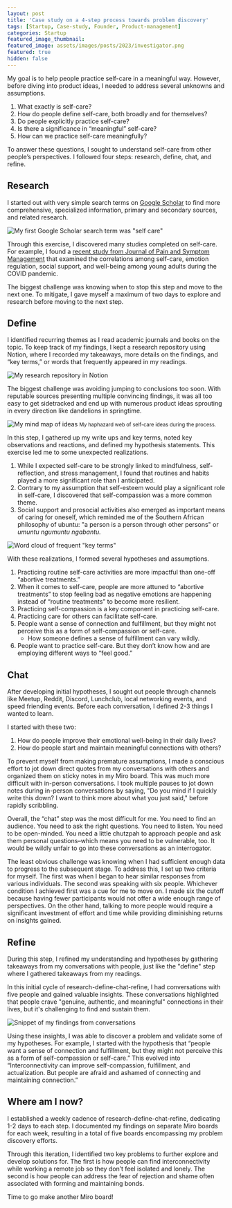 ```yaml
---
layout: post
title: 'Case study on a 4-step process towards problem discovery'
tags: [Startup, Case-study, Founder, Product-management]
categories: Startup
featured_image_thumbnail:
featured_image: assets/images/posts/2023/investigator.png
featured: true
hidden: false
---
```


My goal is to help people practice self-care in a meaningful way. However, before diving into product ideas, I needed to address several unknowns and assumptions.

1. What exactly is self-care?
2. How do people define self-care, both broadly and for themselves?
3. Do people explicitly practice self-care?
4. Is there a significance in “meaningful” self-care?
5. How can we practice self-care meaningfully?

To answer these questions, I sought to understand self-care from other people’s perspectives. I followed four steps: research, define, chat, and refine.

## Research

I started out with very simple search terms on [Google Scholar](http://scholar.google.com) to find more comprehensive, specialized information, primary and secondary sources, and related research.

![My first Google Scholar search term was "self care"](assets/images/posts/2023/google-scholar-search.png)

Through this exercise, I discovered many studies completed on self-care. For example, I found a [recent study from Journal of Pain and Symptom Management](https://www.sciencedirect.com/science/article/pii/S0885392422004699) that examined the correlations among self-care, emotion regulation, social support, and well-being among young adults during the COVID pandemic.

The biggest challenge was knowing when to stop this step and move to the next one. To mitigate, I gave myself a maximum of two days to explore and research before moving to the next step.

## Define

I identified recurring themes as I read academic journals and books on the topic. To keep track of my findings, I kept a research repository using Notion, where I recorded my takeaways, more details on the findings, and “key terms,” or words that frequently appeared in my readings.

![My research repository in Notion](assets/images/posts/2023/research-repo.png)

The biggest challenge was avoiding jumping to conclusions too soon. With reputable sources presenting multiple convincing findings, it was all too easy to get sidetracked and end up with numerous product ideas sprouting in every direction like dandelions in springtime.

![My mind map of ideas](assets/images/posts/2023/mind-map.png)
<small>My haphazard web of self-care ideas during the process.</small>

In this step, I gathered up my write ups and key terms, noted key observations and reactions, and defined my hypothesis statements. This exercise led me to some unexpected realizations.

1. While I expected self-care to be strongly linked to mindfulness, self-reflection, and stress management, I found that routines and habits played a more significant role than I anticipated.
2. Contrary to my assumption that self-esteem would play a significant role in self-care, I discovered that self-compassion was a more common theme.
3. Social support and prosocial activities also emerged as important means of caring for oneself, which reminded me of the Southern African philosophy of ubuntu: "a person is a person through other persons" or *umuntu ngumuntu ngabantu.*

![Word cloud of frequent "key terms"](assets/images/posts/2023/word-cloud.png)

With these realizations, I formed several hypotheses and assumptions.

1. Practicing routine self-care activities are more impactful than one-off “abortive treatments.”
2. When it comes to self-care, people are more attuned to “abortive treatments” to stop feeling bad as negative emotions are happening instead of “routine treatments” to become more resilient.
3. Practicing self-compassion is a key component in practicing self-care.
4. Practicing care for others can facilitate self-care.
5. People want a sense of connection and fulfillment, but they might not perceive this as a form of self-compassion or self-care.
    - How someone defines a sense of fulfillment can vary wildly.
6. People want to practice self-care. But they don’t know how and are employing different ways to “feel good.”

## Chat

After developing initial hypotheses, I sought out people through channels like Meetup, Reddit, Discord, Lunchclub, local networking events, and speed friending events. Before each conversation, I defined 2-3 things I wanted to learn.

I started with these two:

1. How do people improve their emotional well-being in their daily lives?
2. How do people start and maintain meaningful connections with others?

To prevent myself from making premature assumptions, I made a conscious effort to jot down direct quotes from my conversations with others and organized them on sticky notes in my Miro board. This was much more difficult with in-person conversations. I took multiple pauses to jot down notes during in-person conversations by saying, "Do you mind if I quickly write this down? I want to think more about what you just said," before rapidly scribbling.

Overall, the “chat” step was the most difficult for me. You need to find an audience. You need to ask the right questions. You need to listen. You need to be open-minded. You need a little chutzpah to approach people and ask them personal questions–which means you need to be  vulnerable, too. It would be wildly unfair to go into these conversations as an interrogator.

The least obvious challenge was knowing when I had sufficient enough data to progress to the subsequent stage. To address this, I set up two criteria for myself. The first was when I began to hear similar responses from various individuals. The second was speaking with six people. Whichever condition I achieved first was a cue for me to move on. I made six the cutoff because having fewer participants would not offer a wide enough range of perspectives. On the other hand, talking to more people would require a significant investment of effort and time while providing diminishing returns on insights gained.

## Refine

During this step, I refined my understanding and hypotheses by gathering takeaways from my conversations with people, just like the "define" step where I gathered takeaways from my readings.

In this initial cycle of research-define-chat-refine, I had conversations with five people and gained valuable insights. These conversations highlighted that people crave "genuine, authentic, and meaningful" connections in their lives, but it's challenging to find and sustain them.

![Snippet of my findings from conversations](assets/images/posts/2023/findings.png)

Using these insights, I was able to discover a problem and validate some of my hypotheses. For example, I started with the hypothesis that “people want a sense of connection and fulfillment, but they might not perceive this as a form of self-compassion or self-care.” This evolved into “Interconnectivity can improve self-compassion, fulfillment, and actualization. But people are afraid and ashamed of connecting and maintaining connection.”

## Where am I now?

I established a weekly cadence of research-define-chat-refine, dedicating 1-2 days to each step. I documented my findings on separate Miro boards for each week, resulting in a total of five boards encompassing my problem discovery efforts.

Through this iteration, I identified two key problems to further explore and develop solutions for. The first is how people can find interconnectivity while working a remote job so they don’t feel isolated and lonely. The second is how people can address the fear of rejection and shame often associated with forming and maintaining bonds.

Time to go make another Miro board!
